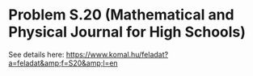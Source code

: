 # Problem S.20 (Mathematical and Physical Journal for High Schools)
See details here: https://www.komal.hu/feladat?a=feladat&amp;f=S20&amp;l=en
